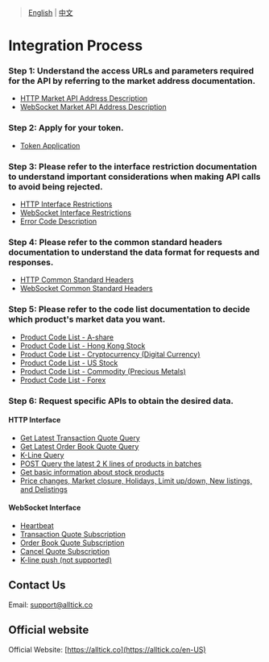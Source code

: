 > [English](./access_guide.md) | [中文](./access_guide_cn.md)

# Integration Process

### Step 1: Understand the access URLs and parameters required for the API by referring to the market address documentation.

- [HTTP Market API Address Description](./http_interface/api_address_description.md)
- [WebSocket Market API Address Description](./websocket_interface/api_address_description.md)

### Step 2: Apply for your token.

- [Token Application](./token_application.md)

### Step 3: Please refer to the interface restriction documentation to understand important considerations when making API calls to avoid being rejected.

- [HTTP Interface Restrictions](./http_interface/interface_limitation.md)
- [WebSocket Interface Restrictions](./websocket_interface/interface_limitation.md)
- [Error Code Description](./error_code_description.md)

### Step 4: Please refer to the common standard headers documentation to understand the data format for requests and responses.

- [HTTP Common Standard Headers](./http_interface/common_standard_header.md)
- [WebSocket Common Standard Headers](./websocket_interface/common_standard_header.md)

### Step 5: Please refer to the code list documentation to decide which product's market data you want.

- [Product Code List - A-share](./product_code_list_A_stock.md)
- [Product Code List - Hong Kong Stock](./product_code_list_HK_stock.md)
- [Product Code List - Cryptocurrency (Digital Currency)](./product_code_list_cryptocurrency.md)
- [Product Code List - US Stock](./product_code_list_US_stock.md)
- [Product Code List - Commodity (Precious Metals)](./product_code_list_commodities_gold.md)
- [Product Code List - Forex](./product_code_list_forex.md)

### Step 6: Request specific APIs to obtain the desired data.

#### HTTP Interface

- [Get Latest Transaction Quote Query](./http_interface/latest_transaction_price_query.md)
- [Get Latest Order Book Quote Query](./http_interface/latest_order_book_price_query.md)
- [K-Line Query](./http_interface/kline_query.md)
- [POST Query the latest 2 K lines of products in batches](./http_interface/batch_kline_query.md)
- [Get basic information about stock products](./http_interface/static_query.md)
- [Price changes, Market closure, Holidays, Limit up/down, New listings, and Delistings](./http_interface/price_changes_closure_holidays_delistings.md)

#### WebSocket Interface

- [Heartbeat](./websocket_interface/heartbeat.md)
- [Transaction Quote Subscription](./websocket_interface/realtime_transaction_quote_subscription.md)
- [Order Book Quote Subscription](./websocket_interface/realtime_order_book_quote_subscription.md)
- [Cancel Quote Subscription](./websocket_interface/cancel_realtime_quote_subscription.md)
- [K-line push (not supported)](./websocket_interface/k_line_push.md)


## Contact Us
Email: support@alltick.co

## Official website
Official Website: [https://alltick.co](https://alltick.co/en-US)
